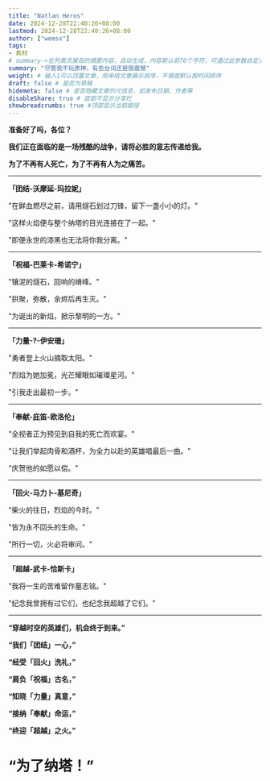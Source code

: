 ```yaml
---
title: "Natlan Heros"
date: 2024-12-28T22:40:26+08:00
lastmod: 2024-12-28T22:40:26+08:00
author: ["wemsx"]
tags:
- 素材
# summary->在列表页展现的摘要内容，自动生成，内容默认前70个字符，可通过此参数自定义，一般无需专门设置
summary: "尽管我不玩原神，有些台词还是很震撼"
weight: # 输入1可以顶置文章，用来给文章展示排序，不填就默认按时间排序
draft: false # 是否为草稿
hidemeta: false # 是否隐藏文章的元信息，如发布日期、作者等
disableShare: true # 底部不显示分享栏
showbreadcrumbs: true #顶部显示当前路径
---
```


**准备好了吗，各位？**

**我们正在面临的是一场残酷的战争，请将必胜的意志传递给我。**

**为了不再有人死亡，为了不再有人为之痛苦。**



***




**「团结-沃摩延-玛拉妮」**

"在鲜血燃尽之前，请用燧石划过刀锋，留下一盏小小的灯。"

"这样火焰便与整个纳塔的目光连接在了一起。"

"即便永世的漆黑也无法将你我分离。"
***

**「祝福-巴莱卡-希诺宁」**

"镶泥的燧石，回响的嵴峰。"

"拱聚，弥散，余烬后再生灭。"

"为诞出的新焰，掀示黎明的一方。"
***

**「力量-?-伊安珊」**

"勇者登上火山摘取太阳。"

"烈焰为她加冕，光芒耀眼如璀璨星河。"

"引我走出最初一步。"
***

**「奉献-庇笛-欧洛伦」**

"全视者正为预见到自我的死亡而欢宴。"

"让我们举起肉骨和酒杯，为全力以赴的英雄唱最后一曲。"

"庆贺他的如愿以偿。"
***

**「回火-马力卜-基尼奇」**

"柴火的往日，烈焰的今时。"

"皆为永不回头的生命。"

"所行一切，火必将审问。"
***

**「超越-武卡-恰斯卡」**

"我将一生的苦难留作墓志铭。"

"纪念我曾拥有过它们，也纪念我超越了它们。"

***

**“穿越时空的英雄们，机会终于到来。”**

**“我们「团结」一心，”**

**“经受「回火」洗礼，”**

**“肩负「祝福」古名，”**

**“知晓「力量」真意，”**

**“接纳「奉献」命运，”**

**“终迎「超越」之火。”**

# **“为了纳塔！”**
